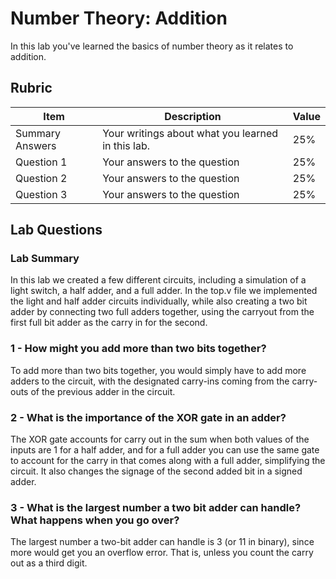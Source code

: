 # Number Theory: Addition

In this lab you've learned the basics of number theory as it relates to addition.

## Rubric

| Item | Description | Value |
| ---- | ----------- | ----- |
| Summary Answers | Your writings about what you learned in this lab. | 25% |
| Question 1 | Your answers to the question | 25% |
| Question 2 | Your answers to the question | 25% |
| Question 3 | Your answers to the question | 25% |

## Lab Questions

### Lab Summary
In this lab we created a few different circuits, including a simulation of a light switch, a half adder, and a full adder. In the top.v file we implemented the light and half adder circuits individually, while also creating a two bit adder by connecting two full adders together, using the carryout from the first full bit adder as the carry in for the second.

### 1 - How might you add more than two bits together?
To add more than two bits together, you would simply have to add more adders to the circuit, with the designated carry-ins coming from the carry-outs of the previous adder in the circuit.

### 2 - What is the importance of the XOR gate in an adder?
The XOR gate accounts for carry out in the sum when both values of the inputs are 1 for a half adder, and for a full adder you can use the same gate to account for the carry in that comes along with a full adder, simplifying the circuit. It also changes the signage of the second added bit in a signed adder.

### 3 - What is the largest number a two bit adder can handle? What happens when you go over?
The largest number a two-bit adder can handle is 3 (or 11 in binary), since more would get you an overflow error. That is, unless you count the carry out as a third digit.
